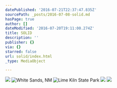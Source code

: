 ```yaml
---
datePublished: '2016-07-21T22:37:47.835Z'
sourcePath: _posts/2016-07-08-solid.md
hasPage: true
author: []
dateModified: '2016-07-20T19:11:00.274Z'
title: SOLID
description: ''
publisher: {}
via: {}
starred: false
url: solid/index.html
_type: MediaObject

---
```

![](https://imgflo.herokuapp.com/graph/vahj1ThiexotieMo/1f7ab7d03b6251d26c2d57afda3b5899/croprotate.jpg?cropheight=853&cropwidth=1286&degrees=0&input=https%3A%2F%2Fthe-grid-user-content.s3-us-west-2.amazonaws.com%2F4022da58-7d33-40de-bff0-d036c1ed070c.jpg&x=0&y=0)
![White Sands, NM](https://s3-us-west-2.amazonaws.com/the-grid-img/p/cf17fa87be83583bc2bb1074622b4e0f4c888fea.jpg)
![Lime Kiln State Park](https://s3-us-west-2.amazonaws.com/the-grid-img/p/82235c9f55961cb0890465c55d3e58b430cb892b.jpg)
![](https://the-grid-user-content.s3-us-west-2.amazonaws.com/a411ab83-1ed1-4620-a9f6-b6373a999b15.jpg)
![](https://the-grid-user-content.s3-us-west-2.amazonaws.com/4e1307d0-cd7d-4a09-a430-a8015307b941.jpg)